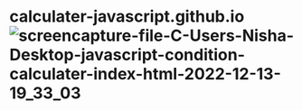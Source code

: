 # calculater-javascript.github.io![screencapture-file-C-Users-Nisha-Desktop-javascript-condition-calculater-index-html-2022-12-13-19_33_03](https://user-images.githubusercontent.com/114923297/207355397-2d0449bd-4d4c-4082-b0c6-2e92b32dd258.png)
